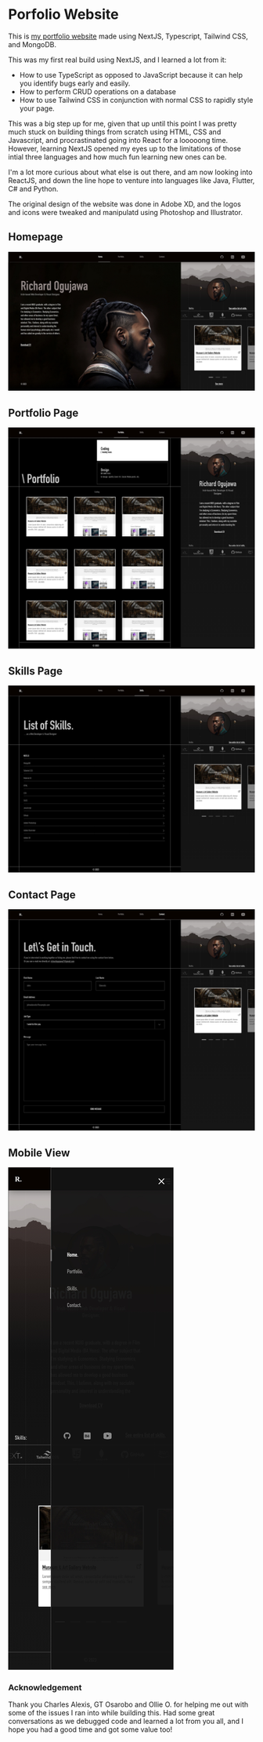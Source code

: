 # Porfolio Website

This is [my portfolio website](https://www.richardogujawa.com) made using NextJS, Typescript, Tailwind CSS, and MongoDB. 

This was my first real build using NextJS, and I learned a lot from it: 
- How to use TypeScript as opposed to JavaScript because it can help you identify bugs early and easily.
- How to perform CRUD operations on a database
- How to use Tailwind CSS in conjunction with normal CSS to rapidly style your page.

This was a big step up for me, given that up until this point I was pretty much stuck on building things from scratch using HTML, CSS and Javascript, and procrastinated going into React for a looooong time. However, learning NextJS opened my eyes up to the limitations of those intial three languages and how much fun learning new ones can be. 

I'm a lot more curious about what else is out there, and am now looking into ReactJS, and down the line hope to venture into languages like Java, Flutter, C# and Python.

The original design of the website was done in Adobe XD, and the logos and icons were tweaked and manipulatd using Photoshop and Illustrator. 

## Homepage
![Original Hompage design](/public/img/home.jpg)

## Portfolio Page
![Original Portfolio Page design](/public/img/portfolio-gallery.jpg)

## Skills Page
![Original Skills Page design](/public/img/skills.jpg)

## Contact Page
![Original Contact Page design](/public/img/contact.jpg)

## Mobile View
![Original Mobile View design](/public/img/mobile-menu.jpg)

### Acknowledgement
Thank you Charles Alexis, GT Osarobo and Ollie O. for helping me out with some of the issues I ran into while building this. Had some great conversations as we debugged code and learned a lot from you all, and I hope you had a good time and got some value too!

